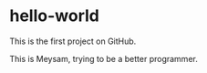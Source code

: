 # hello-world
This is the first project on GitHub. 

This is Meysam, trying to be a better programmer. 
